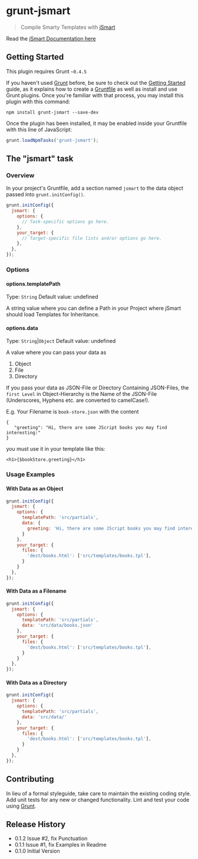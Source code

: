 # grunt-jsmart

> Compile Smarty Templates with [jSmart](https://github.com/umakantp/jsmart)

Read the [jSmart Documentation here](https://github.com/umakantp/jsmart/wiki)

## Getting Started
This plugin requires Grunt `~0.4.5`

If you haven't used [Grunt](http://gruntjs.com/) before, be sure to check out the [Getting Started](http://gruntjs.com/getting-started) guide, as it explains how to create a [Gruntfile](http://gruntjs.com/sample-gruntfile) as well as install and use Grunt plugins. Once you're familiar with that process, you may install this plugin with this command:

```shell
npm install grunt-jsmart --save-dev
```

Once the plugin has been installed, it may be enabled inside your Gruntfile with this line of JavaScript:

```js
grunt.loadNpmTasks('grunt-jsmart');
```

## The "jsmart" task

### Overview
In your project's Gruntfile, add a section named `jsmart` to the data object passed into `grunt.initConfig()`.

```js
grunt.initConfig({
  jsmart: {
    options: {
      // Task-specific options go here.
    },
    your_target: {
      // Target-specific file lists and/or options go here.
    },
  },
});
```

### Options

#### options.templatePath
Type: `String`
Default value: undefined

A string value where you can define a Path in your Project where jSmart should load Templates for Inheritance.

#### options.data
Type: `String`|`Object`
Default value: undefined

A value where you can pass your data as

1. Object
2. File
3. Directory


If you pass your data as JSON-File or Directory Containing JSON-Files, the `first Level` in Object-Hierarchy is the Name of the JSON-File (Underscores, Hyphens etc. are converted to camelCase!).

E.g. Your Filename is `book-store.json` with the content

    {
       "greeting": "Hi, there are some JScript books you may find interesting:"
    }

you must use it in your template like this:

    <h1>{$bookStore.greeting}</h1>


### Usage Examples

#### With Data as an Object

```js
grunt.initConfig({
  jsmart: {
    options: {
      templatePath: 'src/partials',
      data: {
        greeting: 'Hi, there are some JScript books you may find interesting:'
      }
    },
    your_target: {
      files: {
        'dest/books.html': ['src/templates/books.tpl'],
      }
    }
  },
});
```

#### With Data as a Filename

```js
grunt.initConfig({
  jsmart: {
    options: {
      templatePath: 'src/partials',
      data: 'src/data/books.json'
    },
    your_target: {
      files: {
        'dest/books.html': ['src/templates/books.tpl'],
      }
    }
  },
});
```

#### With Data as a Directory

```js
grunt.initConfig({
  jsmart: {
    options: {
      templatePath: 'src/partials',
      data: 'src/data/'
    },
    your_target: {
      files: {
        'dest/books.html': ['src/templates/books.tpl'],
      }
    }
  },
});
```

## Contributing
In lieu of a formal styleguide, take care to maintain the existing coding style. Add unit tests for any new or changed functionality. Lint and test your code using [Grunt](http://gruntjs.com/).

## Release History

* 0.1.2 Issue #2, fix Punctuation
* 0.1.1 Issue #1, fix Examples in Readme
* 0.1.0 Initial Version
